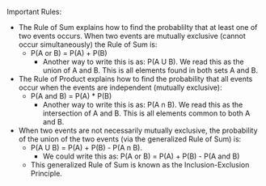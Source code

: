 Important Rules:
  * The Rule of Sum explains how to find the probablilty that at least one of two events occurs. When two events are mutually exclusive (cannot occur simultaneously) the Rule of Sum is:
    * P(A or B) = P(A) + P(B)
      * Another way to write this is as: P(A U B). We read this as the union of A and B. This is all elements found in both sets A and B.
  * The Rule of Product explains how to find the probability that all events occur when the events are independent (mutually exclusive):
    * P(A and B) = P(A) * P(B)
      * Another way to write this is as: P(A n B). We read this as the intersection of A and B. This is all elements common to both A and B.
  * When two events are not necessarily mutually exclusive, the probability of the union of the two events (via the generalized Rule of Sum) is:
    * P(A U B) = P(A) + P(B) - P(A n B). 
      * We could write this as: P(A or B) = P(A) + P(B) - P(A and B)
    * This generalized Rule of Sum is known as the Inclusion-Exclusion Principle.
